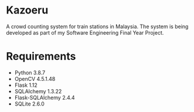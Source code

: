 # Kazoeru
A crowd counting system for train stations in Malaysia.
The system is being developed as part of my Software Engineering Final Year Project.

# Requirements
* Python 3.8.7
* OpenCV 4.5.1.48
* Flask 1.12
* SQLAlchemy 1.3.22
* Flask-SQLAlchemy 2.4.4
* SQLite 2.6.0
